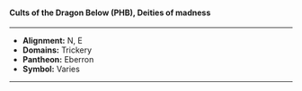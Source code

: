 #### Cults of the Dragon Below (PHB), Deities of madness
___

- **Alignment:** N, E
- **Domains:** Trickery
- **Pantheon:** Eberron
- **Symbol:** Varies
___
